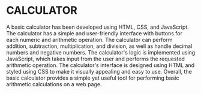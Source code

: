 # CALCULATOR
A basic calculator has been developed using HTML, CSS, and JavaScript. The calculator has a simple and user-friendly interface with buttons for each numeric and arithmetic operation. The calculator can perform addition, subtraction, multiplication, and division, as well as handle decimal numbers and negative numbers. The calculator's logic is implemented using JavaScript, which takes input from the user and performs the requested arithmetic operation. The calculator's interface is designed using HTML and styled using CSS to make it visually appealing and easy to use. Overall, the basic calculator provides a simple yet useful tool for performing basic arithmetic calculations on a web page.
